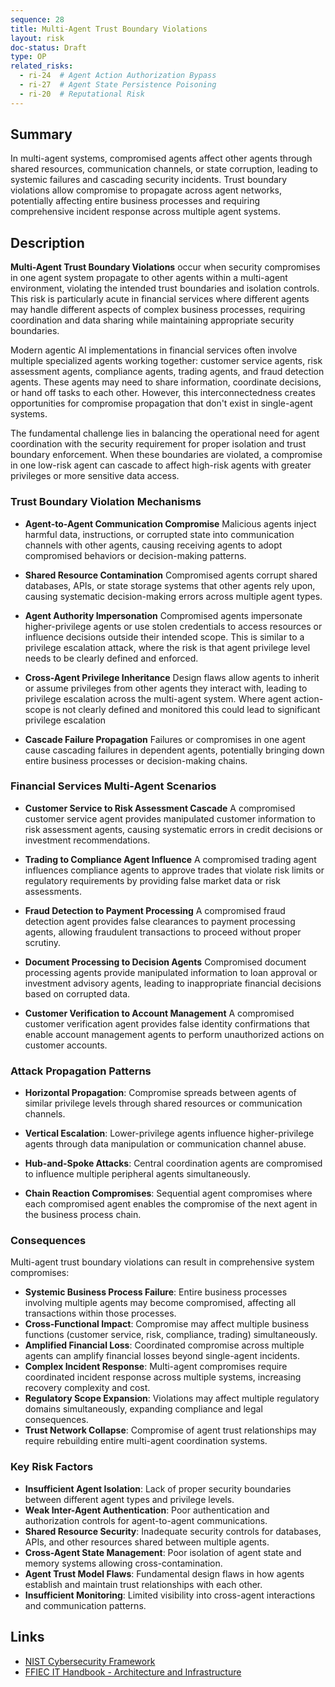 ```yaml
---
sequence: 28
title: Multi-Agent Trust Boundary Violations
layout: risk
doc-status: Draft
type: OP
related_risks:
  - ri-24  # Agent Action Authorization Bypass
  - ri-27  # Agent State Persistence Poisoning
  - ri-20  # Reputational Risk
---
```


## Summary

In multi-agent systems, compromised agents affect other agents through shared resources, communication channels, or state corruption, leading to systemic failures and cascading security incidents. Trust boundary violations allow compromise to propagate across agent networks, potentially affecting entire business processes and requiring comprehensive incident response across multiple agent systems.

## Description

**Multi-Agent Trust Boundary Violations** occur when security compromises in one agent system propagate to other agents within a multi-agent environment, violating the intended trust boundaries and isolation controls. This risk is particularly acute in financial services where different agents may handle different aspects of complex business processes, requiring coordination and data sharing while maintaining appropriate security boundaries.

Modern agentic AI implementations in financial services often involve multiple specialized agents working together: customer service agents, risk assessment agents, compliance agents, trading agents, and fraud detection agents. These agents may need to share information, coordinate decisions, or hand off tasks to each other. However, this interconnectedness creates opportunities for compromise propagation that don't exist in single-agent systems.

The fundamental challenge lies in balancing the operational need for agent coordination with the security requirement for proper isolation and trust boundary enforcement. When these boundaries are violated, a compromise in one low-risk agent can cascade to affect high-risk agents with greater privileges or more sensitive data access.

### Trust Boundary Violation Mechanisms

* **Agent-to-Agent Communication Compromise**
  Malicious agents inject harmful data, instructions, or corrupted state into communication channels with other agents, causing receiving agents to adopt compromised behaviors or decision-making patterns.

* **Shared Resource Contamination**
  Compromised agents corrupt shared databases, APIs, or state storage systems that other agents rely upon, causing systematic decision-making errors across multiple agent types.

* **Agent Authority Impersonation**
  Compromised agents impersonate higher-privilege agents or use stolen credentials to access resources or influence decisions outside their intended scope.  This is similar to a privilege escalation attack, where the risk is that agent privilege level needs to be clearly defined and enforced.

* **Cross-Agent Privilege Inheritance**
  Design flaws allow agents to inherit or assume privileges from other agents they interact with, leading to privilege escalation across the multi-agent system.  Where agent action-scope is not clearly defined and monitored this could lead to significant privilege escalation

* **Cascade Failure Propagation**
  Failures or compromises in one agent cause cascading failures in dependent agents, potentially bringing down entire business processes or decision-making chains.

### Financial Services Multi-Agent Scenarios

* **Customer Service to Risk Assessment Cascade**
  A compromised customer service agent provides manipulated customer information to risk assessment agents, causing systematic errors in credit decisions or investment recommendations.

* **Trading to Compliance Agent Influence**
  A compromised trading agent influences compliance agents to approve trades that violate risk limits or regulatory requirements by providing false market data or risk assessments.

* **Fraud Detection to Payment Processing**
  A compromised fraud detection agent provides false clearances to payment processing agents, allowing fraudulent transactions to proceed without proper scrutiny.

* **Document Processing to Decision Agents**
  Compromised document processing agents provide manipulated information to loan approval or investment advisory agents, leading to inappropriate financial decisions based on corrupted data.

* **Customer Verification to Account Management**
  A compromised customer verification agent provides false identity confirmations that enable account management agents to perform unauthorized actions on customer accounts.

### Attack Propagation Patterns

* **Horizontal Propagation**: Compromise spreads between agents of similar privilege levels through shared resources or communication channels.

* **Vertical Escalation**: Lower-privilege agents influence higher-privilege agents through data manipulation or communication channel abuse.

* **Hub-and-Spoke Attacks**: Central coordination agents are compromised to influence multiple peripheral agents simultaneously.

* **Chain Reaction Compromises**: Sequential agent compromises where each compromised agent enables the compromise of the next agent in the business process chain.

### Consequences

Multi-agent trust boundary violations can result in comprehensive system compromises:

* **Systemic Business Process Failure**: Entire business processes involving multiple agents may become compromised, affecting all transactions within those processes.
* **Cross-Functional Impact**: Compromise may affect multiple business functions (customer service, risk, compliance, trading) simultaneously.
* **Amplified Financial Loss**: Coordinated compromise across multiple agents can amplify financial losses beyond single-agent incidents.
* **Complex Incident Response**: Multi-agent compromises require coordinated incident response across multiple systems, increasing recovery complexity and cost.
* **Regulatory Scope Expansion**: Violations may affect multiple regulatory domains simultaneously, expanding compliance and legal consequences.
* **Trust Network Collapse**: Compromise of agent trust relationships may require rebuilding entire multi-agent coordination systems.

### Key Risk Factors

- **Insufficient Agent Isolation**: Lack of proper security boundaries between different agent types and privilege levels.
- **Weak Inter-Agent Authentication**: Poor authentication and authorization controls for agent-to-agent communications.
- **Shared Resource Security**: Inadequate security controls for databases, APIs, and other resources shared between multiple agents.
- **Cross-Agent State Management**: Poor isolation of agent state and memory systems allowing cross-contamination.
- **Agent Trust Model Flaws**: Fundamental design flaws in how agents establish and maintain trust relationships with each other.
- **Insufficient Monitoring**: Limited visibility into cross-agent interactions and communication patterns.

## Links

- [NIST Cybersecurity Framework](https://www.nist.gov/cyberframework)
- [FFIEC IT Handbook - Architecture and Infrastructure](https://ithandbook.ffiec.gov/it-booklets/architecture-infrastructure-and-operations.aspx)